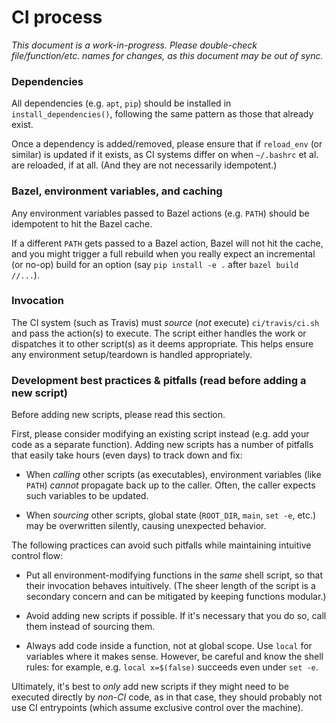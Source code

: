 # CI process

_This document is a work-in-progress._
_Please double-check file/function/etc. names for changes, as this document may be out of sync._

### Dependencies

All dependencies (e.g. `apt`, `pip`) should be installed in `install_dependencies()`, following the same pattern as
those that already exist.

Once a dependency is added/removed, please ensure that if `reload_env` (or similar) is updated if it exists, as CI
systems differ on when `~/.bashrc` et al. are reloaded, if at all. (And they are not necessarily idempotent.)

### Bazel, environment variables, and caching

Any environment variables passed to Bazel actions (e.g. `PATH`) should be idempotent to hit the Bazel cache.

If a different `PATH` gets passed to a Bazel action, Bazel will not hit the cache, and you might trigger a full rebuild
when you really expect an incremental (or no-op) build for an option (say `pip install -e .` after `bazel build //...`).

### Invocation

The CI system (such as Travis) must _source_ (_not_ execute) `ci/travis/ci.sh` and pass the action(s) to execute.
The script either handles the work or dispatches it to other script(s) as it deems appropriate.
This helps ensure any environment setup/teardown is handled appropriately.

### Development best practices & pitfalls (read before adding a new script)

Before adding new scripts, please read this section.

First, please consider modifying an existing script instead (e.g. add your code as a separate function).
Adding new scripts has a number of pitfalls that easily take hours (even days) to track down and fix:

- When _calling_ other scripts (as executables), environment variables (like `PATH`) _cannot_ propagate back up to the
  caller. Often, the caller expects such variables to be updated.

- When _sourcing_ other scripts, global state (`ROOT_DIR`, `main`, `set -e`, etc.) may be overwritten silently, causing
  unexpected behavior.

The following practices can avoid such pitfalls while maintaining intuitive control flow:

- Put all environment-modifying functions in the _same_ shell script, so that their invocation behaves intuitively.
  (The sheer length of the script is a secondary concern and can be mitigated by keeping functions modular.)

- Avoid adding new scripts if possible. If it's necessary that you do so, call them instead of sourcing them.

- Always add code inside a function, not at global scope. Use `local` for variables where it makes sense.
  However, be careful and know the shell rules: for example, e.g. `local x=$(false)` succeeds even under `set -e`.

Ultimately, it's best to _only_ add new scripts if they might need to be executed directly by _non-CI_ code,
as in that case, they should probably not use CI entrypoints (which assume exclusive control over the machine).
